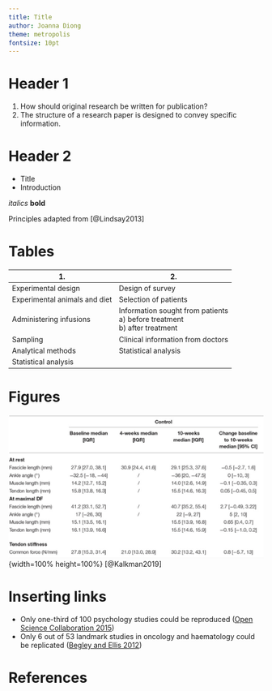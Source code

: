 ```yaml
---
title: Title
author: Joanna Diong
theme: metropolis
fontsize: 10pt
---
```

[//]: # (comment)

<!---
your comment goes here
and here
-->

# Header 1

1. How should original research be written for publication?
2. The structure of a research paper is designed to convey specific information. 

# Header 2

* Title
* Introduction

*italics*
__bold__

Principles adapted from [@Lindsay2013]

# Tables

| 1.                                 | 2.                                 |
| ---------------------------------- | ---------------------------------- |
| Experimental design                | Design of survey                   |
| Experimental animals and diet      | Selection of patients              |
| Administering infusions            | Information sought from patients <br> a) before treatment <br> b) after treatment |
| Sampling                           | Clinical information from doctors  |
| Analytical methods                 | Statistical analysis               |
| Statistical analysis               |                                    |

# Figures

![](./img/table-Kalkman.png){width=100% height=100%} [@Kalkman2019]

# Inserting links

* Only one-third of 100 psychology studies could be reproduced ([Open Science Collaboration 2015]("http://science.sciencemag.org/content/349/6251/aac4716"))
* Only 6 out of 53 landmark studies in oncology and haematology could be replicated ([Begley and Ellis 2012]("http://www.nature.com/nature/journal/v483/n7391/full/483531a.html"))

# References

